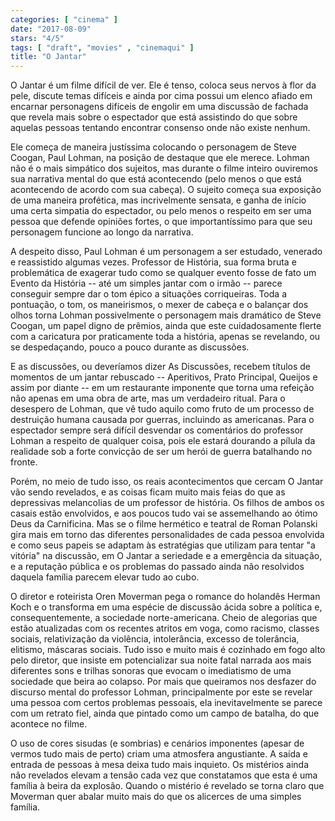 ```yaml
---
categories: [ "cinema" ]
date: "2017-08-09"
stars: "4/5"
tags: [ "draft", "movies" , "cinemaqui" ]
title: "O Jantar"
---
```

O Jantar é um filme difícil de ver. Ele é tenso, coloca seus nervos à
flor da pele, discute temas difíceis e ainda por cima possui um elenco
afiado em encarnar personagens difíceis de engolir em uma discussão
de fachada que revela mais sobre o espectador que está assistindo do
que sobre aquelas pessoas tentando encontrar consenso onde não existe
nenhum.

Ele começa de maneira justíssima colocando o personagem de Steve Coogan,
Paul Lohman, na posição de destaque que ele merece. Lohman não é
o mais simpático dos sujeitos, mas durante o filme inteiro ouviremos
sua narrativa mental do que está acontecendo (pelo menos o que está
acontecendo de acordo com sua cabeça). O sujeito começa sua exposição
de uma maneira profética, mas incrivelmente sensata, e ganha de início
uma certa simpatia do espectador, ou pelo menos o respeito em ser uma
pessoa que defende opiniões fortes, o que importantíssimo para que
seu personagem funcione ao longo da narrativa.

A despeito disso, Paul Lohman é um personagem a ser estudado, venerado
e reassistido algumas vezes. Professor de História, sua forma bruta e
problemática de exagerar tudo como se qualquer evento fosse de fato um
Evento da História -- até um simples jantar com o irmão -- parece
conseguir sempre dar o tom épico a situações corriqueiras. Toda a
pontuação, o tom, os maneirismos, o mexer de cabeça e o balançar dos
olhos torna Lohman possivelmente o personagem mais dramático de Steve
Coogan, um papel digno de prêmios, ainda que este cuidadosamente flerte
com a caricatura por praticamente toda a história, apenas se revelando,
ou se despedaçando, pouco a pouco durante as discussões.

E as discussões, ou deveríamos dizer As Discussões, recebem títulos
de momentos de um jantar rebuscado -- Aperitivos, Prato Principal,
Queijos e assim por diante -- em um restaurante imponente que torna uma
refeição não apenas em uma obra de arte, mas um verdadeiro ritual. Para
o desespero de Lohman, que vê tudo aquilo como fruto de um processo de
destruição humana causada por guerras, incluindo as americanas. Para o
espectador sempre será difícil desvendar os comentários do professor
Lohman a respeito de qualquer coisa, pois ele estará dourando a pílula
da realidade sob a forte convicção de ser um herói de guerra batalhando
no fronte.

Porém, no meio de tudo isso, os reais acontecimentos que cercam O
Jantar vão sendo revelados, e as coisas ficam muito mais feias do que as
depressivas melancolias de um professor de história. Os filhos de ambos
os casais estão envolvidos, e aos poucos tudo vai se assemelhando ao
ótimo Deus da Carnificina. Mas se o filme hermético e teatral de Roman
Polanski gira mais em torno das diferentes personalidades de cada pessoa
envolvida e como seus papeis se adaptam às estratégias que utilizam para
tentar "a vitória" na discussão, em O Jantar a seriedade e a emergência
da situação, e a reputação pública e os problemas do passado ainda
não resolvidos daquela família parecem elevar tudo ao cubo.

O diretor e roteirista Oren Moverman pega o romance do holandês Herman
Koch e o transforma em uma espécie de discussão ácida sobre a política
e, consequentemente, a sociedade norte-americana. Cheio de alegorias
que estão atualizadas com os recentes atritos em voga, como racismo,
classes sociais, relativização da violência, intolerância, excesso
de tolerância, elitismo, máscaras sociais. Tudo isso e muito mais
é cozinhado em fogo alto pelo diretor, que insiste em potencializar
sua noite fatal narrada aos mais diferentes sons e trilhas sonoras que
evocam o imediatismo de uma sociedade que beira ao colapso. Por mais
que queiramos nos desfazer do discurso mental do professor Lohman,
principalmente por este se revelar uma pessoa com certos problemas
pessoais, ela inevitavelmente se parece com um retrato fiel, ainda que
pintado como um campo de batalha, do que acontece no filme.

O uso de cores sisudas (e sombrias) e cenários imponentes (apesar de
vermos tudo mais de perto) criam uma atmosfera angustiante. A saída
e entrada de pessoas à mesa deixa tudo mais inquieto. Os mistérios
ainda não revelados elevam a tensão cada vez que constatamos que esta
é uma família à beira da explosão. Quando o mistério é revelado
se torna claro que Moverman quer abalar muito mais do que os alicerces
de uma simples família.
